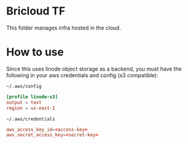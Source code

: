 # Bricloud TF

This folder manages infra hosted in the cloud.

# How to use

Since this uses linode object storage as a backend, you must have the following in your aws credentials and config (s3 compatible):

`~/.aws/config`
```toml
[profile linode-s3]
output = text
region = us-east-1
```

`~/.aws/credentials`
```toml
aws_access_key_id=<access-key>
aws_secret_access_key=<secret-key>
```